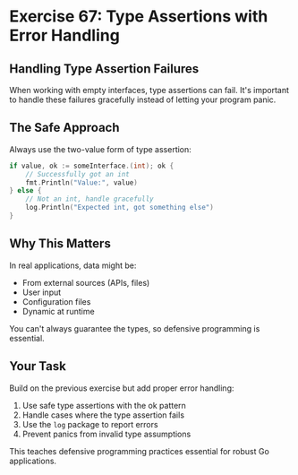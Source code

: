 # Exercise 67: Type Assertions with Error Handling

## Handling Type Assertion Failures

When working with empty interfaces, type assertions can fail. It's important to handle these failures gracefully instead of letting your program panic.

## The Safe Approach

Always use the two-value form of type assertion:

```go
if value, ok := someInterface.(int); ok {
    // Successfully got an int
    fmt.Println("Value:", value)
} else {
    // Not an int, handle gracefully
    log.Println("Expected int, got something else")
}
```

## Why This Matters

In real applications, data might be:
- From external sources (APIs, files)
- User input
- Configuration files
- Dynamic at runtime

You can't always guarantee the types, so defensive programming is essential.

## Your Task

Build on the previous exercise but add proper error handling:
1. Use safe type assertions with the ok pattern
2. Handle cases where the type assertion fails
3. Use the `log` package to report errors
4. Prevent panics from invalid type assumptions

This teaches defensive programming practices essential for robust Go applications.